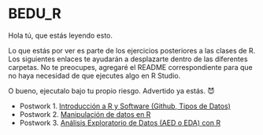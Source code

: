 # BEDU_R
Hola tú, que estás leyendo esto.

Lo que estás por ver es parte de los ejercicios posteriores a las clases de R. Los siguientes enlaces te ayudarán a desplazarte dentro de las diferentes carpetas. 
No te preocupes, agregaré el README correspondiente para que no haya necesidad de que ejecutes algo en R Studio. 

O bueno, ejecutalo bajo tu propio riesgo. Advertido ya estás. :smiling_imp:

- Postwork 1. [Introducción a R y Software (Github, Tipos de Datos)](https://github.com/CrisTafRos/BEDU_R/tree/main/Postwork%201)
- Postwork 2. [Manipulación de datos en R](https://github.com/CrisTafRos/BEDU_R/tree/main/Postwork%202)
- Postwork 3. [Análisis Exploratorio de Datos (AED o EDA) con R](https://github.com/CrisTafRos/BEDU_R/tree/main/Postwork%203)
